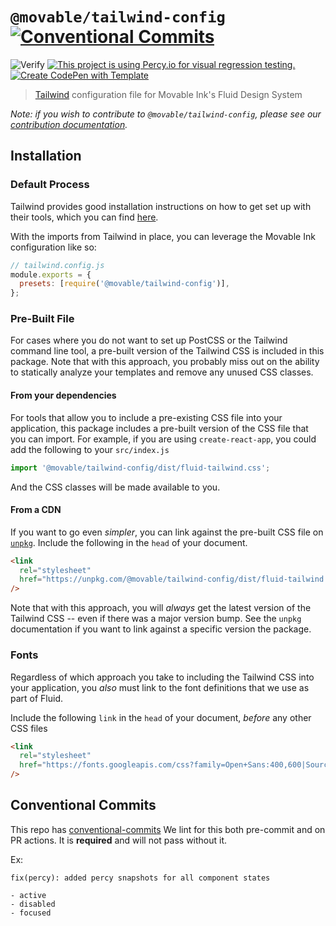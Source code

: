 # `@movable/tailwind-config` [![Conventional Commits](https://img.shields.io/badge/Conventional%20Commits-1.0.0-%23FE5196?logo=conventionalcommits&logoColor=white)](https://conventionalcommits.org)

![Verify](https://github.com/movableink/tailwind-config/workflows/Verify/badge.svg)
[![This project is using Percy.io for visual regression testing.](https://percy.io/static/images/percy-badge.svg)](https://percy.io/movableink/tailwind-config)
[![Create CodePen with Template](https://img.shields.io/badge/CodePen-Use%20Template-yellow)](https://codepen.io/pen?template=jOPWJdW)

> [Tailwind][tailwind] configuration file for Movable Ink's Fluid Design System

_Note: if you wish to contribute to `@movable/tailwind-config`, please see our [contribution documentation](./CONTRIBUTING.md)._

## Installation

### Default Process

Tailwind provides good installation instructions on how to get set up with their tools, which you can find [here][tailwind-installation].

With the imports from Tailwind in place, you can leverage the Movable Ink configuration like so:

```javascript
// tailwind.config.js
module.exports = {
  presets: [require('@movable/tailwind-config')],
};
```

### Pre-Built File

For cases where you do not want to set up PostCSS or the Tailwind command line tool, a pre-built version of the Tailwind CSS is included in this package. Note that with this approach, you probably miss out on the ability to statically analyze your templates and remove any unused CSS classes.

#### From your dependencies

For tools that allow you to include a pre-existing CSS file into your application, this package includes a pre-built version of the CSS file that you can import. For example, if you are using `create-react-app`, you could add the following to your `src/index.js`

```javascript
import '@movable/tailwind-config/dist/fluid-tailwind.css';
```

And the CSS classes will be made available to you.

#### From a CDN

If you want to go even _simpler_, you can link against the pre-built CSS file on [`unpkg`][unpkg]. Include the following in the `head` of your document.

```html
<link
  rel="stylesheet"
  href="https://unpkg.com/@movable/tailwind-config/dist/fluid-tailwind.min.css"
/>
```

Note that with this approach, you will _always_ get the latest version of the Tailwind CSS -- even if there was a major version bump. See the `unpkg` documentation if you want to link against a specific version the package.

### Fonts

Regardless of which approach you take to including the Tailwind CSS into your application, you _also_ must link to the font definitions that we use as part of Fluid.

Include the following `link` in the `head` of your document, _before_ any other CSS files

```html
<link
  rel="stylesheet"
  href="https://fonts.googleapis.com/css?family=Open+Sans:400,600|Source+Code+Pro:400,600&display=swap"
/>
```

[tailwind]: https://tailwindcss.com
[tailwind-installation]: https://tailwindcss.com/docs/installation
[unpkg]: https://unpkg.com

## Conventional Commits

This repo has [conventional-commits](https://www.conventionalcommits.org/en/v1.0.0/#summary) We lint for this both pre-commit and on PR actions. It is **required** and will not pass without it.

Ex:

```
fix(percy): added percy snapshots for all component states

- active
- disabled
- focused
```
